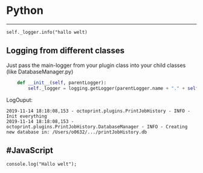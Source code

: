 # Python
------
	self._logger.info("hallo welt)


## Logging from different classes 
Just pass the main-logger from your plugin class into your child classes (like DatabaseManager.py)

```python
	def __init__(self, parentLogger):
		self._logger = logging.getLogger(parentLogger.name + "." + self.__class__.__name__)
```
LogOuput:
```
2019-11-14 18:18:08,153 - octoprint.plugins.PrintJobHistory - INFO - Init everything
2019-11-14 18:18:08,153 - octoprint.plugins.PrintJobHistory.DatabaseManager - INFO - Creating new database in: /Users/o0632/.../printJobHistory.db

```


#JavaScript
----------
	console.log("Hallo welt");